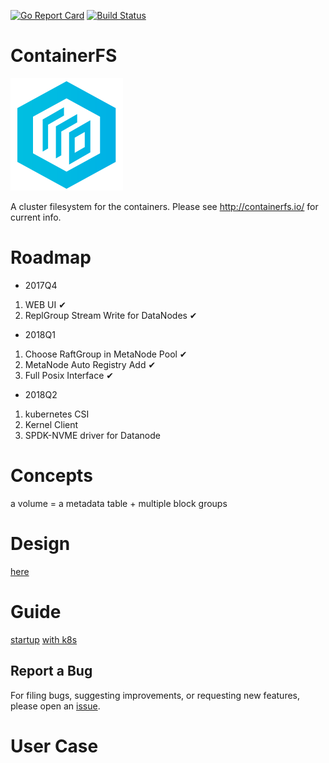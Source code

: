 [![Go Report Card](https://goreportcard.com/badge/github.com/tiglabs/containerfs)](https://goreportcard.com/report/github.com/tiglabs/containerfs)
[![Build Status](https://travis-ci.org/tiglabs/containerfs.svg?branch=master)](https://travis-ci.org/tiglabs/containerfs)
# ContainerFS
![image](doc/logo.png) 

A cluster filesystem for the containers. Please see http://containerfs.io/ for current info.

# Roadmap
* 2017Q4  
1. WEB UI ✔
2. ReplGroup Stream Write for DataNodes  ✔
 
* 2018Q1
1. Choose RaftGroup in MetaNode Pool ✔
2. MetaNode Auto Registry Add ✔
3. Full Posix Interface ✔

* 2018Q2
1. kubernetes CSI 
2. Kernel Client
3. SPDK-NVME driver for Datanode

# Concepts

a volume = a metadata table + multiple block groups

# Design

[here](doc/design.md)

# Guide

[startup](doc/guide.md)
[with k8s](doc/k8sCfsPlugin.md)

## Report a Bug

For filing bugs, suggesting improvements, or requesting new features, please open an [issue](https://github.com/tiglabs/containerfs/issues).

# User Case
